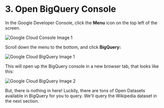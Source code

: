 # 3. Open BigQuery Console

In the Google Developer Console, click the **Menu** icon on the top left of the screen.

![Google Cloud Console Image 1](https://codelabs.developers.google.com/codelabs/cloud-bigquery-wikipedia/img/334052972cc96eb5.png)

Scroll down the menu to the bottom, and click **BigQuery:**

![Google Cloud BigQuery Image 1](https://codelabs.developers.google.com/codelabs/cloud-bigquery-wikipedia/img/999be361fcec1c03.png)

This will open up the BigQuery console in a new browser tab, that looks like this:

![Google Cloud BigQuery Image 2](https://codelabs.developers.google.com/codelabs/cloud-bigquery-wikipedia/img/63dc7678d84123ef.png)

But, there is nothing in here! Luckily, there are tons of Open Datasets available in BigQuery for you to query. We'll query the Wikipedia dataset in the next section.